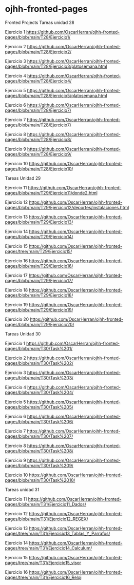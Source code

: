 # ojhh-fronted-pages
Fronted Projects
 Tareas unidad 28
 
 Ejercicio 1 
 https://github.com/OscarHerran/ojhh-fronted-pages/blob/main/T28/Ejercicio1/
 
 Ejercicio 2
 https://github.com/OscarHerran/ojhh-fronted-pages/blob/main/T28/Ejercicio2/
 
 Ejercicio 3
 https://github.com/OscarHerran/ojhh-fronted-pages/blob/main/T28/Ejercicio3/platosemana.html
 
 Ejercicio 4
 https://github.com/OscarHerran/ojhh-fronted-pages/blob/main/T28/Ejercicio4/
 
 Ejercicio 5
 https://github.com/OscarHerran/ojhh-fronted-pages/blob/main/T28/Ejercicio5/platosemana.html
 
 Ejercicio 6
 https://github.com/OscarHerran/ojhh-fronted-pages/blob/main/T28/Ejercicio7/
 
 Ejercicio 7
 https://github.com/OscarHerran/ojhh-fronted-pages/blob/main/T28/Ejercicio7/
 
 Ejercicio 8
 https://github.com/OscarHerran/ojhh-fronted-pages/blob/main/T28/Ejercicio8/
 
 Ejercicio 9
 https://github.com/OscarHerran/ojhh-fronted-pages/blob/main/T28/Ejercicio9/
 
 Ejercicio 10
 https://github.com/OscarHerran/ojhh-fronted-pages/blob/main/T28/Ejercicio10/
 
 Tareas Unidad 29
 
 Ejercicio 11
 https://github.com/OscarHerran/ojhh-fronted-pages/blob/main/T29/Ejercicio11/donde2.html
 
 Ejercicio 12
 https://github.com/OscarHerran/ojhh-fronted-pages/blob/main/T29/Ejercicio12/deportes/instalaciones.html
 
 Ejercicio 13
 https://github.com/OscarHerran/ojhh-fronted-pages/blob/main/T29/Ejercicio13/
 
 Ejercicio 14
 https://github.com/OscarHerran/ojhh-fronted-pages/blob/main/T29/Ejercicio14/
 
 Ejercicio 15
 https://github.com/OscarHerran/ojhh-fronted-pages/tree/main/T29/Ejercicio15/
 
 Ejercicio 16
 https://github.com/OscarHerran/ojhh-fronted-pages/blob/main/T29/Ejercicio16/
 
 Ejercicio 17
 https://github.com/OscarHerran/ojhh-fronted-pages/blob/main/T29/Ejercicio17/
 
 Ejercicio 18
 https://github.com/OscarHerran/ojhh-fronted-pages/blob/main/T29/Ejercicio18/
 
 Ejercicio 19
 https://github.com/OscarHerran/ojhh-fronted-pages/blob/main/T29/Ejercicio19/
 
 Ejercicio 20
 https://github.com/OscarHerran/ojhh-fronted-pages/blob/main/T29/Ejercicio20/
 
 Tareas Unidad 30
 
 Ejercicio 1
 https://github.com/OscarHerran/ojhh-fronted-pages/blob/main/T30/Task%201/
 
 Ejercicio 2
 https://github.com/OscarHerran/ojhh-fronted-pages/blob/main/T30/Task%202/
 
 Ejercicio 3
 https://github.com/OscarHerran/ojhh-fronted-pages/blob/main/T30/Task%203/
 
 Ejercicio 4
 https://github.com/OscarHerran/ojhh-fronted-pages/blob/main/T30/Task%204/
 
 Ejercicio 5
 https://github.com/OscarHerran/ojhh-fronted-pages/blob/main/T30/Task%205/

 Ejercicio 6
 https://github.com/OscarHerran/ojhh-fronted-pages/blob/main/T30/Task%206/
 
 Ejercicio 7
 https://github.com/OscarHerran/ojhh-fronted-pages/blob/main/T30/Task%207/
 
 Ejercicio 8
 https://github.com/OscarHerran/ojhh-fronted-pages/blob/main/T30/Task%208/
 
 Ejercicio 9
 https://github.com/OscarHerran/ojhh-fronted-pages/blob/main/T30/Task%209/
 
 Ejercicio 10
 https://github.com/OscarHerran/ojhh-fronted-pages/blob/main/T30/Task%2010/
 
 Tareas unidad 31
 
 Ejercicio 11
 https://github.com/OscarHerran/ojhh-fronted-pages/blob/main/T31/Ejercicio11_Dados/
 
 Ejercicio 12
 https://github.com/OscarHerran/ojhh-fronted-pages/blob/main/T31/Ejercicio12_REGEX/
 
 Ejercicio 13
 https://github.com/OscarHerran/ojhh-fronted-pages/tree/main/T31/Ejercicio13_Tablas_Y_Parrafos/
 
 Ejercicio 14
 https://github.com/OscarHerran/ojhh-fronted-pages/tree/main/T31/Ejercicio14_Calculum/
 
 Ejercicio 15
 https://github.com/OscarHerran/ojhh-fronted-pages/tree/main/T31/Ejercicio15_visor
 
 Ejercicio 16
 https://github.com/OscarHerran/ojhh-fronted-pages/tree/main/T31/Ejercicio16_Reloj

 
 
 
 
 
 

